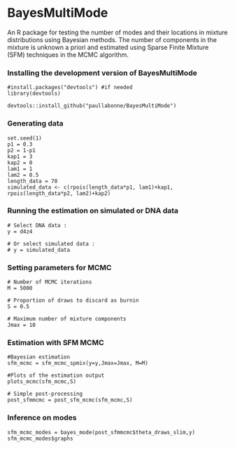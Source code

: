 # BayesMultiMode
An R package for testing the number of modes and their locations in mixture distributions using Bayesian methods. The number of components in the mixture is unknown a priori and estimated using Sparse Finite Mixture (SFM) techniques in the MCMC algorithm.

### Installing the development version of BayesMultiMode
```{r}
#install.packages("devtools") #if needed
library(devtools)

devtools::install_github("paullabonne/BayesMultiMode")
```

### Generating data
```{r}
set.seed(1)
p1 = 0.3
p2 = 1-p1
kap1 = 3
kap2 = 0
lam1 = 1
lam2 = 0.5
length_data = 70
simulated_data <- c(rpois(length_data*p1, lam1)+kap1, rpois(length_data*p2, lam2)+kap2)
```

### Running the estimation on simulated or DNA data
```{r}
# Select DNA data :
y = d4z4

# Or select simulated data :
# y = simulated_data
```

### Setting parameters for MCMC
```{r}
# Number of MCMC iterations 
M = 5000 

# Proportion of draws to discard as burnin
S = 0.5 

# Maximum number of mixture components 
Jmax = 10
```

### Estimation with SFM MCMC
```{r}
#Bayesian estimation
sfm_mcmc = sfm_mcmc_spmix(y=y,Jmax=Jmax, M=M)

#Plots of the estimation output
plots_mcmc(sfm_mcmc,S)

# Simple post-processing
post_sfmmcmc = post_sfm_mcmc(sfm_mcmc,S)
```

### Inference on modes
```{r}
sfm_mcmc_modes = bayes_mode(post_sfmmcmc$theta_draws_slim,y)
sfm_mcmc_modes$graphs
```

